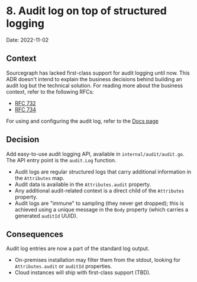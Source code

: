 # 8. Audit log on top of structured logging

Date: 2022-11-02

## Context

Sourcegraph has lacked first-class support for audit logging until now. This ADR doesn't intend to explain the business decisions behind building an audit log but the technical solution. For reading more about the business context, refer to the following RFCs:

- [RFC 732](https://docs.google.com/document/d/12x09FhwKz4hS-r__kPqn8k5pcnhJ_Iy3DHt7p6OKQcY/edit#heading=h.1yfwziyx4k3t)
- [RFC 734](https://docs.google.com/document/d/1tv1wNxfqtg4qfJ6jhbd9rFMIt1JCEjGEFzvV5j_i-sI/edit#heading=h.trqab8y0kufp)

For using and configuring the audit log, refer to the [Docs page](../../admin/audit_log.md)

## Decision

Add easy-to-use audit logging API, available in `internal/audit/audit.go`. The API entry point is the `audit.Log` function.

- Audit logs are regular structured logs that carry additional information in the `Attributes` map.
- Audit data is available in the `Attributes.audit` property.
- Any additional audit-related context is a direct child of the `Attributes` property.
- Audit logs are "immune" to sampling (they never get dropped); this is achieved using a unique message in the `Body` property (which carries a generated `auditId` UUID).

## Consequences

Audit log entries are now a part of the standard log output.

- On-premises installation may filter them from the stdout, looking for `Attributes.audit` or `auditId` properties.
- Cloud instances will ship with first-class support (TBD).
